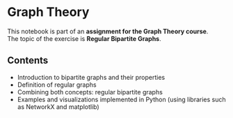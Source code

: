 # Graph Theory

This notebook is part of an **assignment for the Graph Theory course**.  
The topic of the exercise is **Regular Bipartite Graphs**.

## Contents

- Introduction to bipartite graphs and their properties
- Definition of regular graphs
- Combining both concepts: regular bipartite graphs
- Examples and visualizations implemented in Python (using libraries such as NetworkX and matplotlib)